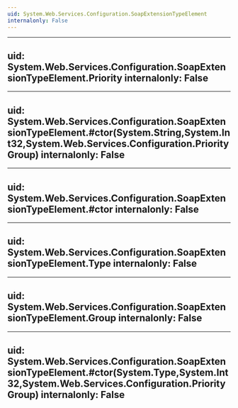 ```yaml
---
uid: System.Web.Services.Configuration.SoapExtensionTypeElement
internalonly: False
---
```


---
uid: System.Web.Services.Configuration.SoapExtensionTypeElement.Priority
internalonly: False
---

---
uid: System.Web.Services.Configuration.SoapExtensionTypeElement.#ctor(System.String,System.Int32,System.Web.Services.Configuration.PriorityGroup)
internalonly: False
---

---
uid: System.Web.Services.Configuration.SoapExtensionTypeElement.#ctor
internalonly: False
---

---
uid: System.Web.Services.Configuration.SoapExtensionTypeElement.Type
internalonly: False
---

---
uid: System.Web.Services.Configuration.SoapExtensionTypeElement.Group
internalonly: False
---

---
uid: System.Web.Services.Configuration.SoapExtensionTypeElement.#ctor(System.Type,System.Int32,System.Web.Services.Configuration.PriorityGroup)
internalonly: False
---
